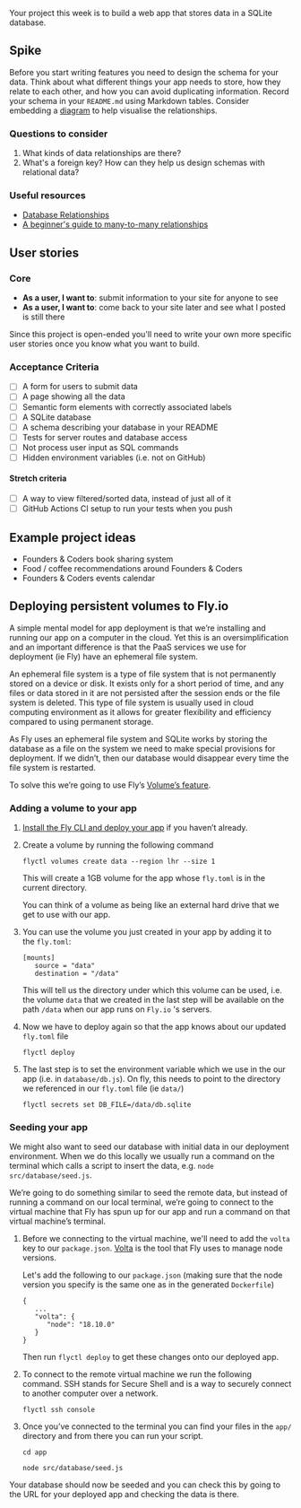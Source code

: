 Your project this week is to build a web app that stores data in a SQLite database.

## Spike

Before you start writing features you need to design the schema for your data. Think about what different things your app needs to store, how they relate to each other, and how you can avoid duplicating information. Record your schema in your `README.md` using Markdown tables. Consider embedding a [diagram](https://dbdiagram.io/) to help visualise the relationships.

### Questions to consider

1. What kinds of data relationships are there?
1. What's a foreign key? How can they help us design schemas with relational data?

### Useful resources

- [Database Relationships](https://www.lifewire.com/database-relationships-p2-1019758)
- [A beginner's guide to many-to-many relationships](https://support.airtable.com/docs/airtable-s-guide-to-many-to-many-relationships)

## User stories

### Core

- **As a user, I want to**: submit information to your site for anyone to see
- **As a user, I want to**: come back to your site later and see what I posted is still there

Since this project is open-ended you'll need to write your own more specific user stories once you know what you want to build.

### Acceptance Criteria

- [ ] A form for users to submit data
- [ ] A page showing all the data
- [ ] Semantic form elements with correctly associated labels
- [ ] A SQLite database
- [ ] A schema describing your database in your README
- [ ] Tests for server routes and database access
- [ ] Not process user input as SQL commands
- [ ] Hidden environment variables (i.e. not on GitHub)

#### Stretch criteria

- [ ] A way to view filtered/sorted data, instead of just all of it
- [ ] GitHub Actions CI setup to run your tests when you push

## Example project ideas

- Founders & Coders book sharing system
- Food / coffee recommendations around Founders & Coders
- Founders & Coders events calendar

## Deploying persistent volumes to Fly.io

A simple mental model for app deployment is that we’re installing and running our app on a computer in the cloud. Yet this is an oversimplification and an important difference is that the PaaS services we use for deployment (ie Fly) have an ephemeral file system.

An ephemeral file system is a type of file system that is not permanently stored on a device or disk. It exists only for a short period of time, and any files or data stored in it are not persisted after the session ends or the file system is deleted. This type of file system is usually used in cloud computing environment as it allows for greater flexibility and efficiency compared to using permanent storage.

As Fly uses an ephemeral file system and SQLite works by storing the database as a file on the system we need to make special provisions for deployment. If we didn’t, then our database would disappear every time the file system is restarted.

To solve this we’re going to use Fly’s [Volume’s feature](https://fly.io/docs/reference/volumes/).

### Adding a volume to your app

1. [Install the Fly CLI and deploy your app](https://oliverjam.es/articles/deploying-to-fly#how-do-you-deploy) if you haven’t already.
2. Create a volume by running the following command

   `flyctl volumes create data --region lhr --size 1`

   This will create a 1GB volume for the app whose `fly.toml` is in the current directory.

   You can think of a volume as being like an external hard drive that we get to use with our app.

3. You can use the volume you just created in your app by adding it to the `fly.toml`:

   ```
   [mounts]
      source = "data"
      destination = "/data"
   ```

   This will tell us the directory under which this volume can be used, i.e. the volume `data` that we created in the last step will be available on the path `/data` when our app runs on `Fly.io` 's servers.

4. Now we have to deploy again so that the app knows about our updated `fly.toml` file

   `flyctl deploy`

5. The last step is to set the environment variable which we use in the our app (i.e. in `database/db.js`). On fly, this needs to point to the directory we referenced in our `fly.toml` file (ie `data/`)

   `flyctl secrets set DB_FILE=/data/db.sqlite`

### Seeding your app

We might also want to seed our database with initial data in our deployment environment. When we do this locally we usually run a command on the terminal which calls a script to insert the data, e.g. `node src/database/seed.js`.

We’re going to do something similar to seed the remote data, but instead of running a command on our local terminal, we’re going to connect to the virtual machine that Fly has spun up for our app and run a command on that virtual machine’s terminal.

1. Before we connecting to the virtual machine, we'll need to add the `volta` key to our `package.json`. [Volta](https://volta.sh/) is the tool that Fly uses to manage node versions.

   Let's add the following to our `package.json` (making sure that the node version you specify is the same one as in the generated `Dockerfile`)

   ```
   {
      ...
      "volta": {
         "node": "18.10.0"
      }
   }
   ```

   Then run `flyctl deploy` to get these changes onto our deployed app.

1. To connect to the remote virtual machine we run the following command. SSH stands for Secure Shell and is a way to securely connect to another computer over a network.

   `flyctl ssh console`

1. Once you’ve connected to the terminal you can find your files in the `app/` directory and from there you can run your script.

   `cd app`

   `node src/database/seed.js`

Your database should now be seeded and you can check this by going to the URL for your deployed app and checking the data is there.
